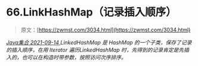 <!--yml
category: 未分类
date: 0001-01-01 00:00:00
-->

# 66.LinkHashMap（记录插入顺序）

> 原文：[https://zwmst.com/3034.html](https://zwmst.com/3034.html)

   [ *Java集合* ](https://zwmst.com/java%e9%9b%86%e5%90%88)*[ <time datetime="2021-09-15T00:22:21+08:00"> 2021-09-14 </time> ](https://zwmst.com/3034.html)  LinkedHashMap 是 HashMap 的一个子类，保存了记录的插入顺序，在用 Iterator 遍历LinkedHashMap 时，先得到的记录肯定是先插入的，也可以在构造时带参数，按照访问次序排序。*